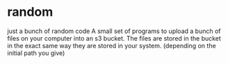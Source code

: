 # random
just a bunch of random code
A small set of programs to upload a bunch of files on your computer into an s3 bucket.
The files are stored in the bucket in the exact same way they are stored in your system. (depending on the initial path you give)
